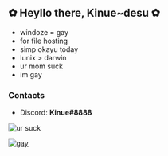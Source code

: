 ## ✿ Heyllo there, Kinue~desu ✿
- windoze = gay
- for file hosting
- simp okayu today
- lunix > darwin
- ur mom suck
- im gay

### Contacts
- Discord: **Kinue#8888**

![ur suck](https://i.imgur.com/WRgjDti.jpeg)

[![gay](https://github-readme-stats.vercel.app/api?username=kinue72&show_icons=true&theme=dracula)](https://github.com/anuraghazra/github-readme-stats)
